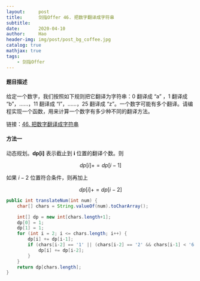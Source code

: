 ```yaml
---
layout:     post
title:      剑指Offer 46. 把数字翻译成字符串
subtitle:   
date:       2020-04-10
author:     Hao
header-img: img/post/post_bg_coffee.jpg
catalog: true
mathjax: true
tags:
    - 剑指Offer
---
```


#### 题目描述

给定一个数字，我们按照如下规则把它翻译为字符串：0 翻译成 “a” ，1 翻译成 “b”，……，11 翻译成 “l”，……，25 翻译成 “z”。一个数字可能有多个翻译。请编程实现一个函数，用来计算一个数字有多少种不同的翻译方法。

链接：[46. 把数字翻译成字符串](https://leetcode-cn.com/problems/ba-shu-zi-fan-yi-cheng-zi-fu-chuan-lcof)

#### 方法一

动态规划。**dp[i]** 表示截止到 **i** 位置的翻译个数。则 

$$dp[i] += dp[i-1]$$

如果 $i-2$ 位置符合条件，则再加上 

$$dp[i] += dp[i-2]$$

```java
public int translateNum(int num) {
    char[] chars = String.valueOf(num).toCharArray();

    int[] dp = new int[chars.length+1];
    dp[0] = 1;
    dp[1] = 1;
    for (int i = 2; i <= chars.length; i++) {
        dp[i] += dp[i-1];
        if (chars[i-2] == '1' || (chars[i-2] == '2' && chars[i-1] < '6')) {
            dp[i] += dp[i-2];
        }
    }
    return dp[chars.length];
}
``` 
